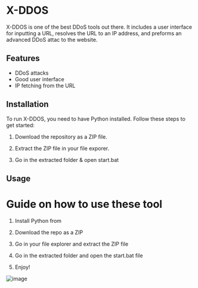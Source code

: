 # X-DDOS 
      
X-DDOS is one of the best DDoS tools out there. It includes a user interface for inputting a URL,  resolves the URL to an IP address, and preforms an advanced DDoS attac to the website.

## Features 
 
- DDoS attacks  
- Good user interface  
- IP fetching from the URL
 
## Installation
 
To run X-DDOS, you need to have Python installed. Follow these steps to get started:  

1. Download the repository as a ZIP file. 

2. Extract the ZIP file in your file exporer.  
  
3. Go in the extracted folder & open start.bat 
 
## Usage  
 
# Guide on how to use these tool   
 
1. Install Python from 
 
2. Download the repo as a ZIP    
 
3. Go in your file explorer and extract the ZIP file  

4. Go in the extracted folder and open the start.bat file
   
5. Enjoy!  

 
![image](https://github.com/user-attachments/assets/cb09b2d8-c4b5-41c0-804d-cd7d8b0c30df)   